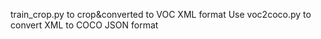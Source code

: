 train_crop.py  to crop&converted to VOC XML format
Use voc2coco.py to convert XML to COCO JSON format



